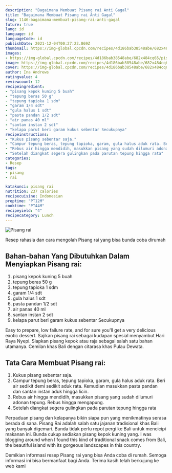 ```yaml
---
description: "Bagaimana Membuat Pisang rai Anti Gagal"
title: "Bagaimana Membuat Pisang rai Anti Gagal"
slug: 1146-bagaimana-membuat-pisang-rai-anti-gagal
future: true
lang: id
language: id
languageCode: id
publishDate: 2021-12-04T00:27:22.869Z 
thumbnail: https://img-global.cpcdn.com/recipes/4d186bab38548abe/682x484cq65/pisang-rai-foto-resep-utama.png
images:
- https://img-global.cpcdn.com/recipes/4d186bab38548abe/682x484cq65/pisang-rai-foto-resep-utama.png
image: https://img-global.cpcdn.com/recipes/4d186bab38548abe/682x484cq65/pisang-rai-foto-resep-utama.png
cover: https://img-global.cpcdn.com/recipes/4d186bab38548abe/682x484cq65/pisang-rai-foto-resep-utama.png
author: Ina Andrews
ratingvalue: 4
reviewcount: 12
recipeingredient:
- "pisang kepok kuning 5 buah"
- "tepung beras 50 g"
- "tepung tapioka 1 sdm"
- "garam 1/4 sdt"
- "gula halus 1 sdt"
- "pasta pandan 1/2 sdt"
- "air panas 40 ml"
- "santan instan 2 sdt"
- "kelapa parut beri garam kukus sebentar Secukupnya"
recipeinstructions:
- "Kukus pisang sebentar saja."
- "Campur tepung beras, tepung tapioka, garam, gula halus aduk rata. Beri air sedikit demi sedikit aduk rata. Kemudian masukkan pasta pandan dan santan instan aduk hingga licin."
- "Rebus air hingga mendidih, masukkan pisang yang sudah dilumuri adonan tepung. Rebus hingga mengapung."
- "Setelah diangkat segera gulingkan pada parutan tepung hingga rata"
categories:
- Resep
tags:
- pisang
- rai

katakunci: pisang rai 
nutrition: 237 calories
recipecuisine: Indonesian
preptime: "PT12M"
cooktime: "PT44M"
recipeyield: "4"
recipecategory: Lunch
---
```



![Pisang rai](https://img-global.cpcdn.com/recipes/4d186bab38548abe/682x484cq65/pisang-rai-foto-resep-utama.png)

Resep rahasia dan cara mengolah  Pisang rai yang bisa bunda coba dirumah

<!--inarticleads1-->

## Bahan-bahan Yang Dibutuhkan Dalam Menyiapkan Pisang rai:

1. pisang kepok kuning 5 buah
1. tepung beras 50 g
1. tepung tapioka 1 sdm
1. garam 1/4 sdt
1. gula halus 1 sdt
1. pasta pandan 1/2 sdt
1. air panas 40 ml
1. santan instan 2 sdt
1. kelapa parut beri garam kukus sebentar Secukupnya

Easy to prepare, low failure rate, and for sure you&#39;ll get a very delicious exotic dessert. Sajikan pisang rai sebagai kudapan spesial menyambut Hari Raya Nyepi. Siapkan pisang kepok atau raja sebagai salah satu bahan utamanya. Cemilan khas Bali dengan citarasa khas Pulau Dewata. 

<!--inarticleads2-->

## Tata Cara Membuat Pisang rai:

1. Kukus pisang sebentar saja.
1. Campur tepung beras, tepung tapioka, garam, gula halus aduk rata. Beri air sedikit demi sedikit aduk rata. Kemudian masukkan pasta pandan dan santan instan aduk hingga licin.
1. Rebus air hingga mendidih, masukkan pisang yang sudah dilumuri adonan tepung. Rebus hingga mengapung.
1. Setelah diangkat segera gulingkan pada parutan tepung hingga rata


Perpaduan pisang dan kelapanya bikin siapa pun yang menikmatinya serasa berada di sana. Pisang Rai adalah salah satu jajanan tradisional khas Bali yang banyak digemari. Bunda tidak perlu repot pergi ke Bali untuk mencicipi makanan ini. Bunda cukup sediakan pisang kepok kuning yang. I was blogging around when I found this kind of traditional snack comes from Bali, the beautiful island with its gorgeous landscapes in this country. 

Demikian informasi  resep Pisang rai   yang bisa Anda coba di rumah. Semoga informasi ini bisa bermanfaat bagi Anda. Terima kasih telah berkujung ke web kami
